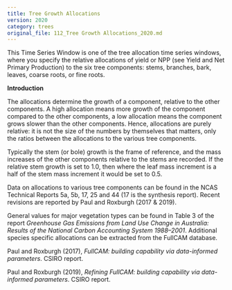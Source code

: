 ```yaml
---
title: Tree Growth Allocations
version: 2020
category: trees
original_file: 112_Tree Growth Allocations_2020.md
---
```


This Time Series Window is one of the tree allocation time series windows, where you specify the relative allocations of yield or NPP (see Yield and Net Primary Production) to the six tree components: stems, branches, bark, leaves, coarse roots, or fine roots.

**Introduction**

The allocations determine the growth of a component, relative to the other components. A high allocation means more growth of the component compared to the other components, a low allocation means the component grows slower than the other components. Hence, allocations are purely relative: it is not the size of the numbers by themselves that matters, only the ratios between the allocations to the various tree components.

Typically the stem (or bole) growth is the frame of reference, and the mass increases of the other components relative to the stems are recorded. If the relative stem growth is set to 1.0, then where the leaf mass increment is a half of the stem mass increment it would be set to 0.5.

Data on allocations to various tree components can be found in the NCAS Technical Reports 5a, 5b, 17, 25 and 44 (17 is the synthesis report). Recent revisions are reported by Paul and Roxburgh (2017 & 2019).

General values for major vegetation types can be found in Table 3 of the report *Greenhouse Gas Emissions from Land Use Change in Australia: Results of the National Carbon Accounting System 1988–2001*. Additional species specific allocations can be extracted from the FullCAM database.

Paul and Roxburgh (2017), *FullCAM: building capability via data-informed parameters*. CSIRO report.

Paul and Roxburgh (2019), *Refining FullCAM: building capability via data-informed parameters*. CSIRO report.
